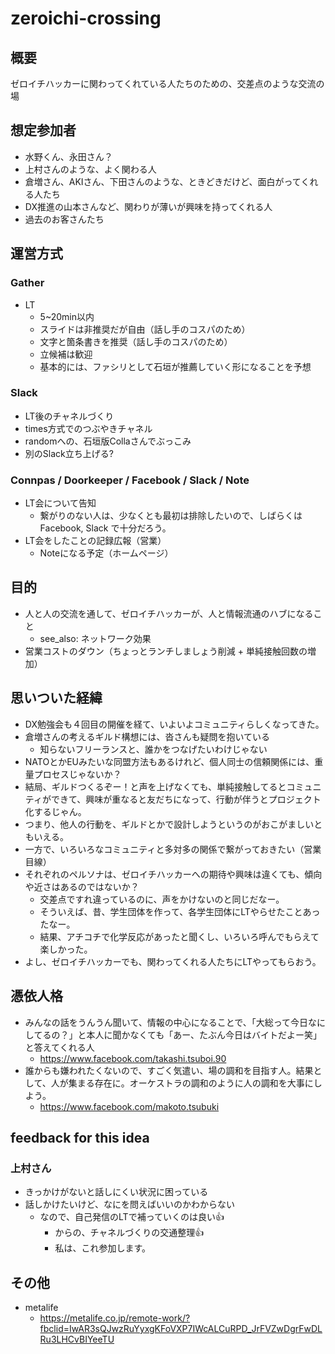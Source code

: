 # zeroichi-crossing
## 概要
ゼロイチハッカーに関わってくれている人たちのための、交差点のような交流の場

## 想定参加者
- 水野くん、永田さん？
- 上村さんのような、よく関わる人
- 倉増さん、AKIさん、下田さんのような、ときどきだけど、面白がってくれる人たち
- DX推進の山本さんなど、関わりが薄いが興味を持ってくれる人
- 過去のお客さんたち

## 運営方式
### Gather
- LT
  - 5~20min以内
  - スライドは非推奨だが自由（話し手のコスパのため）
  - 文字と箇条書きを推奨（話し手のコスパのため）
  - 立候補は歓迎
  - 基本的には、ファシリとして石垣が推薦していく形になることを予想
### Slack
- LT後のチャネルづくり
- times方式でのつぶやきチャネル
- randomへの、石垣版Collaさんでぶっこみ
- 別のSlack立ち上げる?
### Connpas / Doorkeeper / Facebook / Slack / Note
- LT会について告知
  - 繋がりのない人は、少なくとも最初は排除したいので、しばらくはFacebook, Slack で十分だろう。
- LT会をしたことの記録広報（営業）
  - Noteになる予定（ホームページ）

## 目的
- 人と人の交流を通して、ゼロイチハッカーが、人と情報流通のハブになること
  - see_also: ネットワーク効果
- 営業コストのダウン（ちょっとランチしましょう削減 + 単純接触回数の増加）

## 思いついた経緯
- DX勉強会も４回目の開催を経て、いよいよコミュニティらしくなってきた。
- 倉増さんの考えるギルド構想には、沓さんも疑問を抱いている
  - 知らないフリーランスと、誰かをつなげたいわけじゃない
- NATOとかEUみたいな同盟方法もあるけれど、個人同士の信頼関係には、重量プロセスじゃないか？
- 結局、ギルドつくるぞー！と声を上げなくても、単純接触してるとコミュニティができて、興味が重なると友だちになって、行動が伴うとプロジェクト化するじゃん。
- つまり、他人の行動を、ギルドとかで設計しようというのがおこがましいともいえる。
- 一方で、いろいろなコミュニティと多対多の関係で繋がっておきたい（営業目線）
- それぞれのペルソナは、ゼロイチハッカーへの期待や興味は違くても、傾向や近さはあるのではないか？
  - 交差点ですれ違っているのに、声をかけないのと同じだなー。
  - そういえば、昔、学生団体を作って、各学生団体にLTやらせたことあったなー。
  - 結果、アチコチで化学反応があったと聞くし、いろいろ呼んでもらえて楽しかった。
- よし、ゼロイチハッカーでも、関わってくれる人たちにLTやってもらおう。

## 憑依人格
- みんなの話をうんうん聞いて、情報の中心になることで、「大総って今日なにしてるの？」と本人に聞かなくても「あー、たぶん今日はバイトだよー笑」と答えてくれる人
  - https://www.facebook.com/takashi.tsuboi.90
- 誰からも嫌われたくないので、すごく気遣い、場の調和を目指す人。結果として、人が集まる存在に。オーケストラの調和のように人の調和を大事にしよう。
  - https://www.facebook.com/makoto.tsubuki

## feedback for this idea
### 上村さん
- きっかけがないと話しにくい状況に困っている
- 話しかけたいけど、なにを問えばいいのかわからない
  - なので、自己発信のLTで補っていくのは良い👍
    - からの、チャネルづくりの交通整理👍
    - 私は、これ参加します。


## その他
- metalife
  - https://metalife.co.jp/remote-work/?fbclid=IwAR3sQJwzRuYyxgKFoVXP7IWcALCuRPD_JrFVZwDgrFwDLRu3LHCvBIYeeTU